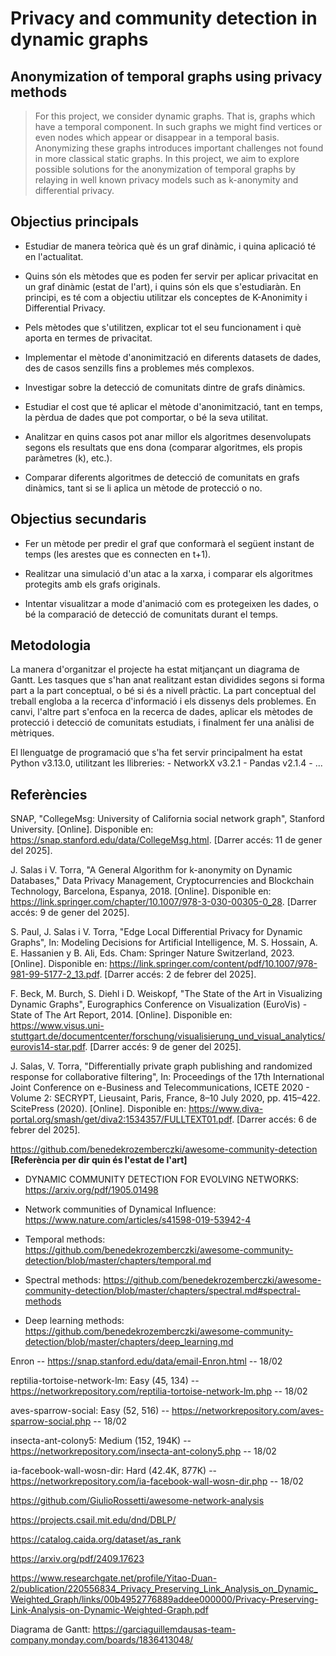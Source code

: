 # Privacy and community detection in dynamic graphs
## Anonymization of temporal graphs using privacy methods

> For this project, we consider dynamic graphs. That 
> is, graphs which have a temporal component. In such graphs we might find
> vertices or even nodes which appear or disappear in a temporal basis.
> Anonymizing these graphs introduces important challenges not found in
> more classical static graphs. In this project, we aim to explore
> possible solutions for the anonymization of temporal graphs by relaying
> in well known privacy models such as k-anonymity and differential privacy.

## Objectius principals

* Estudiar de manera teòrica què és un graf dinàmic, i quina aplicació té en l'actualitat.

* Quins són els mètodes que es poden fer servir per aplicar privacitat en un graf dinàmic (estat de l'art), i quins són els que s'estudiaràn. En principi, es té com a objectiu utilitzar els conceptes de K-Anonimity i Differential Privacy. 

* Pels mètodes que s'utilitzen, explicar tot el seu funcionament i què aporta en termes de privacitat.

* Implementar el mètode d'anonimització en diferents datasets de dades, des de casos senzills fins a problemes més complexos.

* Investigar sobre la detecció de comunitats dintre de grafs dinàmics. 

* Estudiar el cost que té aplicar el mètode d'anonimització, tant en temps, la pèrdua de dades que pot comportar, o bé la seva utilitat. 

* Analitzar en quins casos pot anar millor els algoritmes desenvolupats segons els resultats que ens dona (comparar algoritmes, els propis paràmetres (k), etc.).

* Comparar diferents algoritmes de detecció de comunitats en grafs dinàmics, tant si se li aplica un mètode de protecció o no.

## Objectius secundaris 

* Fer un mètode per predir el graf que conformarà el següent instant de temps (les arestes que es connecten en t+1).

* Realitzar una simulació d'un atac a la xarxa, i comparar els algoritmes protegits amb els grafs originals.

* Intentar visualitzar a mode d'animació com es protegeixen les dades, o bé la comparació de detecció de comunitats durant el temps.

## Metodologia

La manera d'organitzar el projecte ha estat mitjançant un diagrama de Gantt. Les tasques que s'han anat realitzant estan dividides segons si forma part a la part conceptual, o bé si és a nivell pràctic. La part conceptual del treball engloba a la recerca d'informació i els dissenys dels problemes. En canvi, l'altre part s'enfoca en la recerca de dades, aplicar els mètodes de protecció i detecció de comunitats estudiats, i finalment fer una anàlisi de mètriques. 

El llenguatge de programació que s'ha fet servir principalment ha estat Python v3.13.0, utilitzant les llibreries:
    - NetworkX v3.2.1
    - Pandas v2.1.4
    - ...

## Referències

SNAP, "CollegeMsg: University of California social network graph", Stanford University. [Online]. Disponible en: https://snap.stanford.edu/data/CollegeMsg.html. [Darrer accés: 11 de gener del 2025].

J. Salas i V. Torra, "A General Algorithm for k-anonymity on Dynamic Databases," Data Privacy Management, Cryptocurrencies and Blockchain Technology, Barcelona, Espanya, 2018. [Online]. Disponible en: https://link.springer.com/chapter/10.1007/978-3-030-00305-0_28. [Darrer accés: 9 de gener del 2025].

S. Paul, J. Salas i V. Torra, "Edge Local Differential Privacy for Dynamic Graphs", In: Modeling Decisions for Artificial Intelligence, M. S. Hossain, A. E. Hassanien y B. Ali, Eds. Cham: Springer Nature Switzerland, 2023. [Online]. Disponible en: https://link.springer.com/content/pdf/10.1007/978-981-99-5177-2_13.pdf. [Darrer accés: 2 de febrer del 2025]. 

F. Beck, M. Burch, S. Diehl i D. Weiskopf, "The State of the Art in Visualizing Dynamic Graphs", Eurographics Conference on Visualization (EuroVis) - State of The Art Report, 2014. [Online]. Disponible en: https://www.visus.uni-stuttgart.de/documentcenter/forschung/visualisierung_und_visual_analytics/eurovis14-star.pdf. [Darrer accés: 9 de gener del 2025].

J. Salas, V. Torra, "Differentially private graph publishing and randomized
response for collaborative filtering", In: Proceedings of the 17th International
Joint Conference on e-Business and Telecommunications, ICETE 2020 - Volume
2: SECRYPT, Lieusaint, Paris, France, 8–10 July 2020, pp. 415–422. ScitePress
(2020). [Online]. Disponible en: https://www.diva-portal.org/smash/get/diva2:1534357/FULLTEXT01.pdf. [Darrer accés: 6 de febrer del 2025].

https://github.com/benedekrozemberczki/awesome-community-detection **[Referència per dir quin és l'estat de l'art]**

* DYNAMIC COMMUNITY DETECTION FOR EVOLVING NETWORKS: https://arxiv.org/pdf/1905.01498

* Network communities of Dynamical Influence: https://www.nature.com/articles/s41598-019-53942-4

* Temporal methods: https://github.com/benedekrozemberczki/awesome-community-detection/blob/master/chapters/temporal.md

* Spectral methods: https://github.com/benedekrozemberczki/awesome-community-detection/blob/master/chapters/spectral.md#spectral-methods

* Deep learning methods: https://github.com/benedekrozemberczki/awesome-community-detection/blob/master/chapters/deep_learning.md

Enron -- https://snap.stanford.edu/data/email-Enron.html -- 18/02

reptilia-tortoise-network-lm: Easy (45, 134) -- https://networkrepository.com/reptilia-tortoise-network-lm.php -- 18/02

aves-sparrow-social: Easy (52, 516) -- https://networkrepository.com/aves-sparrow-social.php -- 18/02

insecta-ant-colony5: Medium (152, 194K) -- https://networkrepository.com/insecta-ant-colony5.php -- 18/02

ia-facebook-wall-wosn-dir: Hard (42.4K, 877K) -- https://networkrepository.com/ia-facebook-wall-wosn-dir.php -- 18/02

https://github.com/GiulioRossetti/awesome-network-analysis

https://projects.csail.mit.edu/dnd/DBLP/

https://catalog.caida.org/dataset/as_rank

https://arxiv.org/pdf/2409.17623

https://www.researchgate.net/profile/Yitao-Duan-2/publication/220556834_Privacy_Preserving_Link_Analysis_on_Dynamic_Weighted_Graph/links/00b4952776889addee000000/Privacy-Preserving-Link-Analysis-on-Dynamic-Weighted-Graph.pdf

Diagrama de Gantt: https://garciaguillemdausas-team-company.monday.com/boards/1836413048/